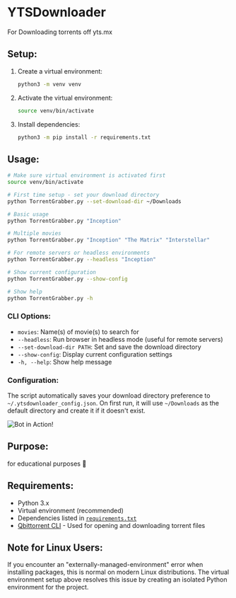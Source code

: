 # YTSDownloader
For Downloading torrents off yts.mx

## Setup:
1. Create a virtual environment:
   ```bash
   python3 -m venv venv
   ```

2. Activate the virtual environment:
   ```bash
   source venv/bin/activate
   ```

3. Install dependencies:
   ```bash
   python3 -m pip install -r requirements.txt
   ```

## Usage:
```bash
# Make sure virtual environment is activated first
source venv/bin/activate

# First time setup - set your download directory
python TorrentGrabber.py --set-download-dir ~/Downloads

# Basic usage
python TorrentGrabber.py "Inception"

# Multiple movies
python TorrentGrabber.py "Inception" "The Matrix" "Interstellar"

# For remote servers or headless environments
python TorrentGrabber.py --headless "Inception"

# Show current configuration
python TorrentGrabber.py --show-config

# Show help
python TorrentGrabber.py -h
```

### CLI Options:
- `movies`: Name(s) of movie(s) to search for
- `--headless`: Run browser in headless mode (useful for remote servers)
- `--set-download-dir PATH`: Set and save the download directory
- `--show-config`: Display current configuration settings
- `-h, --help`: Show help message

### Configuration:
The script automatically saves your download directory preference to `~/.ytsdownloader_config.json`. On first run, it will use `~/Downloads` as the default directory and create it if it doesn't exist.

![Bot in Action!](working.gif)

## Purpose:
for educational purposes 💯

## Requirements:
- Python 3.x
- Virtual environment (recommended)
- Dependencies listed in [`requirements.txt`](requirements.txt:1)
- [Qbittorrent CLI](https://github.com/fedarovich/qbittorrent-cli) - Used for opening and downloading torrent files

## Note for Linux Users:
If you encounter an "externally-managed-environment" error when installing packages, this is normal on modern Linux distributions. The virtual environment setup above resolves this issue by creating an isolated Python environment for the project.

